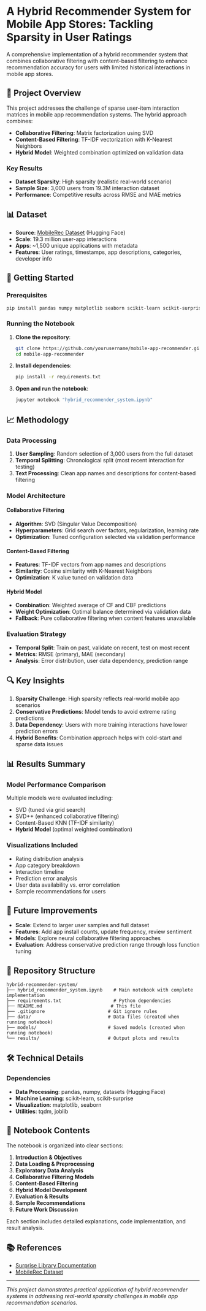 # A Hybrid Recommender System for Mobile App Stores: Tackling Sparsity in User Ratings

A comprehensive implementation of a hybrid recommender system that combines collaborative filtering with content-based filtering to enhance recommendation accuracy for users with limited historical interactions in mobile app stores.

## 🎯 Project Overview

This project addresses the challenge of sparse user-item interaction matrices in mobile app recommendation systems. The hybrid approach combines:

- **Collaborative Filtering**: Matrix factorization using SVD
- **Content-Based Filtering**: TF-IDF vectorization with K-Nearest Neighbors
- **Hybrid Model**: Weighted combination optimized on validation data

### Key Results
- **Dataset Sparsity**: High sparsity (realistic real-world scenario)
- **Sample Size**: 3,000 users from 19.3M interaction dataset
- **Performance**: Competitive results across RMSE and MAE metrics

## 📊 Dataset

- **Source**: [MobileRec Dataset](https://huggingface.co/datasets/recmeapp/mobilerec) (Hugging Face)
- **Scale**: 19.3 million user-app interactions
- **Apps**: ~1,500 unique applications with metadata
- **Features**: User ratings, timestamps, app descriptions, categories, developer info

## 🚀 Getting Started

### Prerequisites
```bash
pip install pandas numpy matplotlib seaborn scikit-learn scikit-surprise datasets huggingface-hub tqdm joblib
```

### Running the Notebook

1. **Clone the repository**:
   ```bash
   git clone https://github.com/yourusername/mobile-app-recommender.git
   cd mobile-app-recommender
   ```

2. **Install dependencies**:
   ```bash
   pip install -r requirements.txt
   ```

3. **Open and run the notebook**:
   ```bash
   jupyter notebook "hybrid_recommender_system.ipynb"
   ```

## 📈 Methodology

### Data Processing
1. **User Sampling**: Random selection of 3,000 users from the full dataset
2. **Temporal Splitting**: Chronological split (most recent interaction for testing)
3. **Text Processing**: Clean app names and descriptions for content-based filtering

### Model Architecture

#### Collaborative Filtering
- **Algorithm**: SVD (Singular Value Decomposition)
- **Hyperparameters**: Grid search over factors, regularization, learning rate
- **Optimization**: Tuned configuration selected via validation performance

#### Content-Based Filtering
- **Features**: TF-IDF vectors from app names and descriptions
- **Similarity**: Cosine similarity with K-Nearest Neighbors
- **Optimization**: K value tuned on validation data

#### Hybrid Model
- **Combination**: Weighted average of CF and CBF predictions
- **Weight Optimization**: Optimal balance determined via validation data
- **Fallback**: Pure collaborative filtering when content features unavailable

### Evaluation Strategy
- **Temporal Split**: Train on past, validate on recent, test on most recent
- **Metrics**: RMSE (primary), MAE (secondary)
- **Analysis**: Error distribution, user data dependency, prediction range

## 🔍 Key Insights

1. **Sparsity Challenge**: High sparsity reflects real-world mobile app scenarios
2. **Conservative Predictions**: Model tends to avoid extreme rating predictions
3. **Data Dependency**: Users with more training interactions have lower prediction errors
4. **Hybrid Benefits**: Combination approach helps with cold-start and sparse data issues

## 📊 Results Summary

### Model Performance Comparison
Multiple models were evaluated including:
- SVD (tuned via grid search)
- SVD++ (enhanced collaborative filtering)
- Content-Based KNN (TF-IDF similarity)
- **Hybrid Model** (optimal weighted combination)

### Visualizations Included
- Rating distribution analysis
- App category breakdown
- Interaction timeline
- Prediction error analysis
- User data availability vs. error correlation
- Sample recommendations for users

## 🔮 Future Improvements

- **Scale**: Extend to larger user samples and full dataset
- **Features**: Add app install counts, update frequency, review sentiment
- **Models**: Explore neural collaborative filtering approaches
- **Evaluation**: Address conservative prediction range through loss function tuning

## 📁 Repository Structure

```
hybrid-recommender-system/
├── hybrid_recommender_system.ipynb    # Main notebook with complete implementation
├── requirements.txt                   # Python dependencies
├── README.md                         # This file
├── .gitignore                       # Git ignore rules
├── data/                            # Data files (created when running notebook)
├── models/                          # Saved models (created when running notebook)
└── results/                         # Output plots and results
```

## 🛠️ Technical Details

### Dependencies
- **Data Processing**: pandas, numpy, datasets (Hugging Face)
- **Machine Learning**: scikit-learn, scikit-surprise
- **Visualization**: matplotlib, seaborn
- **Utilities**: tqdm, joblib


## 📝 Notebook Contents

The notebook is organized into clear sections:

1. **Introduction & Objectives**
2. **Data Loading & Preprocessing**
3. **Exploratory Data Analysis**
4. **Collaborative Filtering Models**
5. **Content-Based Filtering**
6. **Hybrid Model Development**
7. **Evaluation & Results**
8. **Sample Recommendations**
9. **Future Work Discussion**

Each section includes detailed explanations, code implementation, and result analysis.


## 📚 References

- [Surprise Library Documentation](https://surprise.readthedocs.io/)
- [MobileRec Dataset](https://huggingface.co/datasets/recmeapp/mobilerec)

---

*This project demonstrates practical application of hybrid recommender systems in addressing real-world sparsity challenges in mobile app recommendation scenarios.*